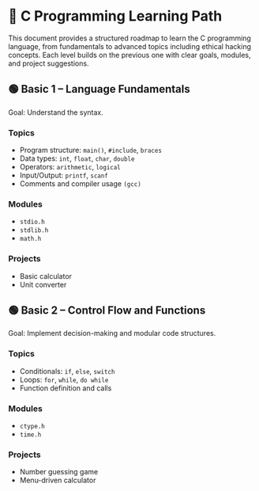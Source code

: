 # 📘 C Programming Learning Path

This document provides a structured roadmap to learn the C programming language, from fundamentals to advanced topics including ethical hacking concepts. Each level builds on the previous one with clear goals, modules, and project suggestions.

## 🟢 Basic 1 – Language Fundamentals

Goal: Understand the syntax.

### Topics

- Program structure: `main()`, `#include`, `braces`
- Data types: `int`, `float`, `char`, `double`
- Operators: `arithmetic`, `logical`
- Input/Output: `printf`, `scanf`
- Comments and compiler usage `(gcc)`

### Modules

- `stdio.h`
- `stdlib.h`
- `math.h`

### Projects

- Basic calculator
- Unit converter

## 🟢 Basic 2 – Control Flow and Functions

Goal: Implement decision-making and modular code structures.

### Topics

- Conditionals: `if`, `else`, `switch`
- Loops: `for`, `while`, `do while`
- Function definition and calls

### Modules

- `ctype.h`
- `time.h`

### Projects

- Number guessing game
- Menu-driven calculator

